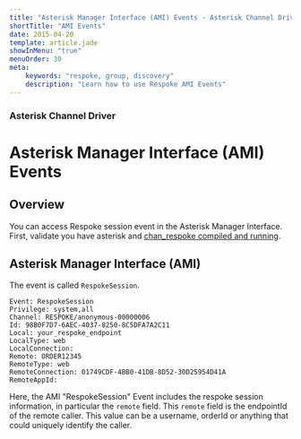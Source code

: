 ```yaml
---
title: "Asterisk Manager Interface (AMI) Events - Asterisk Channel Driver"
shortTitle: "AMI Events"
date: 2015-04-20
template: article.jade
showInMenu: "true"
menuOrder: 30
meta:
    keywords: "respoke, group, discovery"
    description: "Learn how to use Respoke AMI Events"
---
```


### Asterisk Channel Driver
# Asterisk Manager Interface (AMI) Events

## Overview

You can access Respoke session event in the Asterisk Manager Interface. First, validate you have asterisk and
[chan_respoke compiled and running](/client/asterisk/getting-started.html).

## Asterisk Manager Interface (AMI)

The event is called `RespokeSession`.

    Event: RespokeSession
    Privilege: system,all
    Channel: RESPOKE/anonymous-00000006
    Id: 98B0F7D7-6AEC-4037-8250-8C5DFA7A2C11
    Local: your_respoke_endpoint
    LocalType: web
    LocalConnection:
    Remote: ORDER12345
    RemoteType: web
    RemoteConnection: 01749CDF-4BB0-41DB-8D52-30D25954D41A
    RemoteAppId:

Here, the AMI "RespokeSession" Event includes the respoke session information, in particular the `remote` field. This
`remote` field is the endpointId of the remote caller. This value can be a username, orderId or anything that could
uniquely identify the caller.
